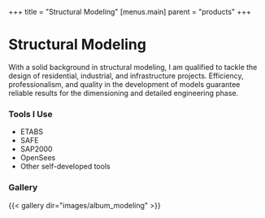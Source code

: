 +++
title = "Structural Modeling"
[menus.main]
  parent = "products"
+++


# Structural Modeling

With a solid background in structural modeling, I am qualified to tackle the design of residential, industrial, and infrastructure projects. Efficiency, professionalism, and quality in the development of models guarantee reliable results for the dimensioning and detailed engineering phase.

### Tools I Use

- ETABS  
- SAFE  
- SAP2000  
- OpenSees  
- Other self-developed tools

### Gallery

{{< gallery dir="images/album_modeling" >}}
